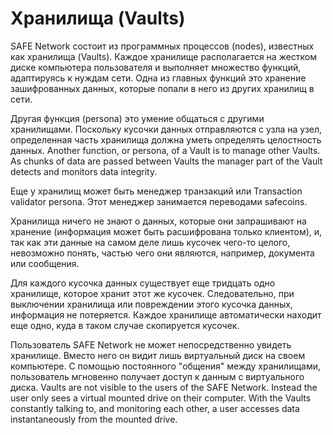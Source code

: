 # Хранилища (Vaults)
SAFE Network состоит из программных процессов (nodes), известных как хранилища (Vaults). Каждое хранилище располагается на жестком диске компьютера пользователя и выполняет множество функций, адаптируясь к нуждам сети. Одна из главных функций это хранение зашифрованных данных, которые попали в него из других хранилищ в сети.

Другая функция (persona) это умение общаться с другими хранилищами. Поскольку кусочки данных отправляются с узла на узел, определенная часть хранилища должна уметь определять целостность данных.
Another function, or persona, of a Vault is to manage other Vaults. As chunks of data are passed between Vaults the manager part of the Vault detects and monitors data integrity.

Еще у хранилищ может быть менеджер транзакций или Transaction validator persona. Этот менеджер занимается переводами safecoins.

Хранилища ничего не знают о данных, которые они запрашивают на хранение (информация может быть расшифрована только клиентом), и, так как эти данные на самом деле лишь кусочек чего-то целого, невозможно понять, частью чего они являются, например, документа или сообщения.

Для каждого кусочка данных существует еще тридцать одно хранилище, которое хранит этот же кусочек. Следовательно, при выключении хранилища или повреждении этого кусочка данных, информация не потеряется. Каждое хранилище автоматически находит еще одно, куда в таком случае скопируется кусочек.

Пользователь SAFE Network не может непосредственно увидеть хранилище. Вместо него он видит лишь виртуальный диск на своем компьютере. С помощью постоянного "общения" между хранилищами, пользователь мгновенно получает доступ к данным с виртуального диска.
Vaults are not visible to the users of the SAFE Network. Instead the user only sees a virtual mounted drive on their computer. With the Vaults constantly talking to, and monitoring each other, a user accesses data instantaneously from the mounted drive.

